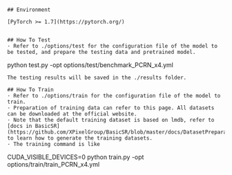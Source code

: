 
```

## Environment

[PyTorch >= 1.7](https://pytorch.org/)  


## How To Test
· Refer to ./options/test for the configuration file of the model to be tested, and prepare the testing data and pretrained model.  

```
python test.py -opt options/test/benchmark_PCRN_x4.yml
```
The testing results will be saved in the ./results folder.

## How To Train
· Refer to ./options/train for the configuration file of the model to train.  
· Preparation of training data can refer to this page. All datasets can be downloaded at the official website.  
· Note that the default training dataset is based on lmdb, refer to [docs in BasicSR](https://github.com/XPixelGroup/BasicSR/blob/master/docs/DatasetPreparation.md) to learn how to generate the training datasets.  
· The training command is like  
```
CUDA_VISIBLE_DEVICES=0 python train.py -opt options/train/train_PCRN_x4.yml
```
